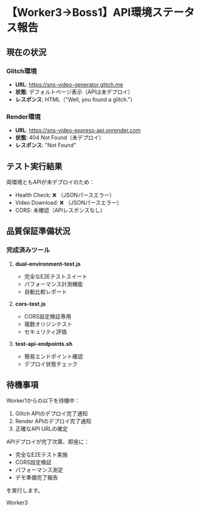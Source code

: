 # 【Worker3→Boss1】API環境ステータス報告

## 現在の状況

### Glitch環境
- **URL**: https://sns-video-generator.glitch.me
- **状態**: デフォルトページ表示（APIは未デプロイ）
- **レスポンス**: HTML（"Well, you found a glitch."）

### Render環境  
- **URL**: https://sns-video-express-api.onrender.com
- **状態**: 404 Not Found（未デプロイ）
- **レスポンス**: "Not Found"

## テスト実行結果

両環境ともAPIが未デプロイのため：
- Health Check: ❌ （JSONパースエラー）
- Video Download: ❌ （JSONパースエラー）
- CORS: 未確認（APIレスポンスなし）

## 品質保証準備状況

### 完成済みツール
1. **dual-environment-test.js**
   - 完全なE2Eテストスイート
   - パフォーマンス計測機能
   - 自動比較レポート

2. **cors-test.js**
   - CORS設定検証専用
   - 複数オリジンテスト
   - セキュリティ評価

3. **test-api-endpoints.sh**
   - 簡易エンドポイント確認
   - デプロイ状態チェック

## 待機事項

Worker1からの以下を待機中：
1. Glitch APIのデプロイ完了通知
2. Render APIのデプロイ完了通知
3. 正確なAPI URLの確定

APIデプロイが完了次第、即座に：
- 完全なE2Eテスト実施
- CORS設定検証
- パフォーマンス測定
- デモ準備完了報告

を実行します。

Worker3